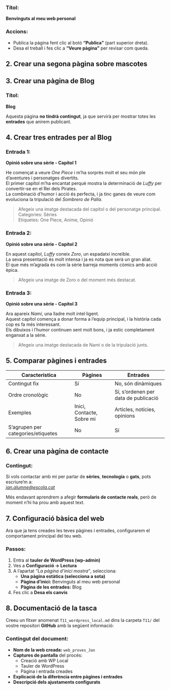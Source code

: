 

### Títol:
**Benvinguts al meu web personal**



### Accions:
- Publica la pàgina fent clic al botó **“Publica”** (part superior dreta).  
- Desa el treball i fes clic a **“Veure pàgina”** per revisar com queda.



## 2. Crear una segona pàgina sobre mascotes 




## 3. Crear una pàgina de Blog

### Títol:
**Blog**

Aquesta pàgina **no tindrà contingut**, ja que servirà per mostrar totes les **entrades** que anirem publicant.



## 4. Crear tres entrades per al Blog

### Entrada 1:
**Opinió sobre una sèrie - Capítol 1**

He començat a veure *One Piece* i m’ha sorprès molt el seu món ple d’aventures i personatges divertits.  
El primer capítol m’ha encantat perquè mostra la determinació de *Luffy* per convertir-se en el Rei dels Pirates.  
La combinació d’humor i acció és perfecta, i ja tinc ganes de veure com evoluciona la tripulació del *Sombrero de Palla*.  

> Afegeix una imatge destacada del capítol o del personatge principal.  
> Categories: Sèries  
> Etiquetes: One Piece, Anime, Opinió



### Entrada 2:
**Opinió sobre una sèrie - Capítol 2**

En aquest capítol, *Luffy* coneix *Zoro*, un espadatxí increïble.  
La seva presentació és molt intensa i ja es nota que serà un gran aliat.  
El que més m’agrada és com la sèrie barreja moments còmics amb acció èpica.  

> Afegeix una imatge de Zoro o del moment més destacat.



### Entrada 3:
**Opinió sobre una sèrie - Capítol 3**

Ara apareix *Nami*, una lladre molt intel·ligent.  
Aquest capítol comença a donar forma a l’equip principal, i la història cada cop es fa més interessant.  
Els dibuixos i l’humor continuen sent molt bons, i ja estic completament enganxat a la sèrie.  

> Afegeix una imatge destacada de Nami o de la tripulació junts.



## 5. Comparar pàgines i entrades

| **Característica**              | **Pàgines**                               | **Entrades**                            |
|----------------------------------|-------------------------------------------|------------------------------------------|
| Contingut fix                    | Sí                                        | No, són dinàmiques                      |
| Ordre cronològic                | No                                        | Sí, s’ordenen per data de publicació     |
| Exemples                        | Inici, Contacte, Sobre mi                 | Articles, notícies, opinions             |
| S’agrupen per categories/etiquetes | No                                    | Sí                                       |



## 6. Crear una pàgina de contacte

### Contingut:
Si vols contactar amb mi per parlar de **sèries**, **tecnologia** o **gats**, pots escriure’m a:  
*jan.alumne@escola.cat*

Més endavant aprendrem a afegir **formularis de contacte reals**, però de moment n’hi ha prou amb aquest text.



## 7. Configuració bàsica del web

Ara que ja tens creades les teves pàgines i entrades, configurarem el comportament principal del teu web.

### Passos:

1. Entra al **tauler de WordPress (wp-admin)**  
2. Ves a **Configuració → Lectura**  
3. A l’apartat *“La pàgina d’inici mostra”*, selecciona:  
   - **Una pàgina estàtica (selecciona a sota)**  
   - **Pàgina d’inici:** Benvinguts al meu web personal  
   - **Pàgina de les entrades:** Blog  
4. Fes clic a **Desa els canvis**



## 8. Documentació de la tasca

Creeu un fitxer anomenat `T11_wordpress_local.md` dins la carpeta `T11/` del vostre repositori **GitHub** amb la següent informació:

### Contingut del document:
- **Nom de la web creada:** `web_proves_Jan`  
- **Captures de pantalla** del procés:
  - Creació amb WP Local  
  - Tauler de WordPress  
  - Pàgina i entrada creades  
- **Explicació de la diferència entre pàgines i entrades**  
- **Descripció dels ajustaments configurats**
